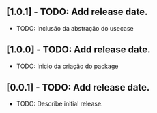 ## [1.0.1] - TODO: Add release date.

* TODO: Inclusão da abstração do usecase

## [1.0.0] - TODO: Add release date.

* TODO: Inicio da criação do package

## [0.0.1] - TODO: Add release date.

* TODO: Describe initial release.
